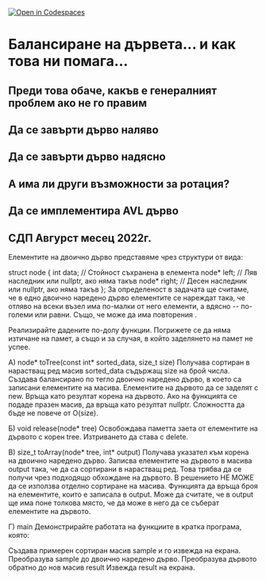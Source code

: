 [![Open in Codespaces](https://classroom.github.com/assets/launch-codespace-f4981d0f882b2a3f0472912d15f9806d57e124e0fc890972558857b51b24a6f9.svg)](https://classroom.github.com/open-in-codespaces?assignment_repo_id=9621068)
# Балансиране на дървета... и как това ни помага...

## Преди това обаче, какъв е генералният проблем ако не го правим

## Да се завърти дърво наляво
## Да се завърти дърво надясно

## А има ли други възможности за ротация?

## Да се имплементира AVL дърво



## СДП Авгурст месец 2022г.

Елементите на двоично дърво представяме чрез структури от вида:

struct node {
   int data;   // Стойност съхранена в елемента
   node* left; // Ляв наследник или nullptr, ако няма такъв
   node* right; // Десен наследник или nullptr, ако няма такъв
};
За определеност в задачата ще считаме, че в едно двоично наредено дърво елементите се нареждат така, че отляво на всеки възел има по-малки от него елементи, а вдясно -- по-големи или равни. Също, че може да има повторения .

Реализирайте дадените по-долу функции. Погрижете се да няма изтичане на памет, а също и за случая, в който заделянето на памет не успее.

А) node* toTree(const int* sorted_data, size_t size)
Получава сортиран в нарастващ ред масив sorted_data съдържащ size на брой числа. Създава балансирано по тегло двоично наредено дърво, в което са записани елементите на масива. Елементите на дървото да се заделят с new. Връща като резултат корена на дървото. Ако на функцията се подаде празен масив, да връща като резултат nullptr. Сложността да бъде не повече от O(size).

Б) void release(node* tree)
Освобождава паметта заета от елементите на дървото с корен tree. Изтриването да става с delete.

В) size_t toArray(node* tree, int* output)
Получава указател към корена на двоично наредено дърво. Записва елементите на дървото в масива output така, че да са сортирани в нарастващ ред. Това трябва да се получи чрез подходящо обхождане на дървото. В решението НЕ МОЖЕ да се използва отделно сортиране на масива. Функцията да връща броя на елементите, които е записала в output. Може да считате, че в output ще има поне толкова място, че да може в него да се съберат елементите на дървото.

Г) main
Демонстрирайте работата на функциите в кратка програма, която:

Създава примерен сортиран масив sample и го извежда на екрана.
Преобразува sample до двоично наредено дърво.
Преобразува дървото обратно до нов масив result
Извежда result на екрана.
